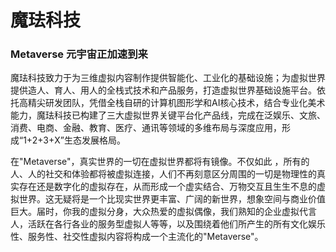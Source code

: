# 

# 魔珐科技

### Metaverse 元宇宙正加速到来

魔珐科技致力于为三维虚拟内容制作提供智能化、工业化的基础设施；为虚拟世界提供造人、育人、用人的全栈式技术和产品服务，打造虚拟世界基础设施平台。依托高精尖研发团队，凭借全栈自研的计算机图形学和AI核心技术，结合专业化美术能力，魔珐科技已构建了三大虚拟世界关键平台化产品线，完成在泛娱乐、文旅、消费、电商、金融、教育、医疗、通讯等领域的多维布局与深度应用，形成“1+2+3+X”生态发展格局。



在"Metaverse"，真实世界的一切在虚拟世界都将有镜像。不仅如此 ，所有的人、人的社交和体验都将被虚拟连接，人们不再刻意区分周围的一切是物理性的真实存在还是数字化的虚拟存在，从而形成一个虚实结合、万物交互且生生不息的虚拟世界。这无疑将是一个比现实世界更丰富、广阔的新世界，想象空间与商业价值巨大。届时，你我的虚拟分身，大众热爱的虚拟偶像，我们熟知的企业虚拟代言人，活跃在各行各业的服务型虚拟人等等，以及围绕着他们所产生的所有文化娱乐性、服务性、社交性虚拟内容将构成一个主流化的"Metaverse"。



